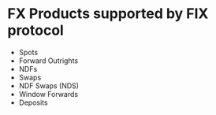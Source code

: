 # FX Products supported by FIX protocol

- Spots
- Forward Outrights
- NDFs
- Swaps
- NDF Swaps (NDS)
- Window Forwards
- Deposits
